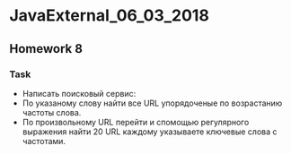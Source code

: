# JavaExternal_06_03_2018
## Homework 8
### Task 

* Написать поисковый сервис:
* По указаному слову найти все URL упорядоченые по возрастанию частоты слова.
* По произвольному URL перейти и спомощью регулярного выражения найти 20 URL каждому указываете ключевые слова с частотами.


